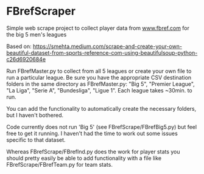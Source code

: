 # FBrefScraper

Simple web scrape project to collect player data from www.fbref.com for the big 5 men's leagues

Based on: https://smehta.medium.com/scrape-and-create-your-own-beautiful-dataset-from-sports-reference-com-using-beautifulsoup-python-c26d6920684e

Run FBrefMaster.py to collect from all 5 leagues or create your own file to run a particular league. Be sure you have the appropriate CSV destination folders in the same directory as FBrefMaster.py: "Big 5", "Premier League", "La Liga", "Serie A", "Bundesliga", "Ligue 1". Each league takes ~30min. to run.

You can add the functionality to automatically create the necessary folders, but I haven't bothered.

Code currently does not run 'Big 5' (see FBrefScrape/FBrefBig5.py) but feel free to get it running. I haven't had the time to work out some issues specific to that dataset.

Whereas FBrefScrape/FBrefInd.py does the work for player stats you should pretty easily be able to add functionality with a file like FBrefScrape/FBrefTeam.py for team stats.
